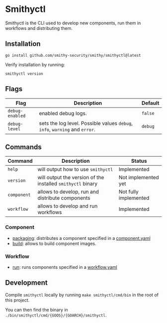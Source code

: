 # Smithyctl

Smithyctl is the CLI used to develop new components, run them in workflows and distributing them.

## Installation

```shell
go install github.com/smithy-security/smithy/smithyctl@latest
```

Verify installation by running:

```shell
smithyctl version
```

## Flags

| Flag          | Description                                                                 | Default   |
|---------------|-----------------------------------------------------------------------------|-----------|
| `debug-enabled` | enabled debug logs.                                                         | `false`     |
| `debug-level`   | sets the log level. Possible values `debug`, `info`, `warning` and `error`. | `debug`   |

## Commands

| Command     | Description                                                 | Status                |
|-------------|-------------------------------------------------------------|-----------------------|
| `help`      | will output how to use `smithyctl`                          | Implemented           |
| `version`   | will output the version of the installed `smithyctl` binary | Not implemented yet   |
| `component` | allows to develop, run and distribute components            | Not fully implemented |
| `workflow`  | allows to develop and run workflows                         | Implemented           |

### Component

* [packaging](./docs/component/PACKAGING.md): distributes a component specified in a [component.yaml](./docs/component/SPEC.md)
* [build](./docs/component/BUILD.md): allows to build component images.

### Workflow

* [run](./docs/workflow/RUN.md): runs components specified in a [workflow.yaml](./docs/workflow/SPEC.md)

## Development

Compile `smithyctl` locally by running `make smithyctl/cmd/bin` in the root of this project.

You can then find the binary in `./bin/smithyctl/cmd/{GOOS}/{GOARCH}/smithyctl`.
